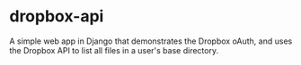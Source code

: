 # dropbox-api
A simple web app in Django that demonstrates the Dropbox oAuth, and uses the Dropbox API to list all files in a user's base directory.
